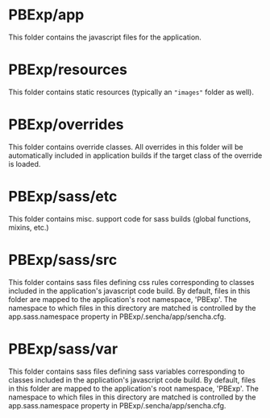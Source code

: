 # PBExp/app

This folder contains the javascript files for the application.

# PBExp/resources

This folder contains static resources (typically an `"images"` folder as well).

# PBExp/overrides

This folder contains override classes. All overrides in this folder will be 
automatically included in application builds if the target class of the override
is loaded.

# PBExp/sass/etc

This folder contains misc. support code for sass builds (global functions, 
mixins, etc.)

# PBExp/sass/src

This folder contains sass files defining css rules corresponding to classes
included in the application's javascript code build.  By default, files in this 
folder are mapped to the application's root namespace, 'PBExp'. The
namespace to which files in this directory are matched is controlled by the
app.sass.namespace property in PBExp/.sencha/app/sencha.cfg. 

# PBExp/sass/var

This folder contains sass files defining sass variables corresponding to classes
included in the application's javascript code build.  By default, files in this 
folder are mapped to the application's root namespace, 'PBExp'. The
namespace to which files in this directory are matched is controlled by the
app.sass.namespace property in PBExp/.sencha/app/sencha.cfg. 
